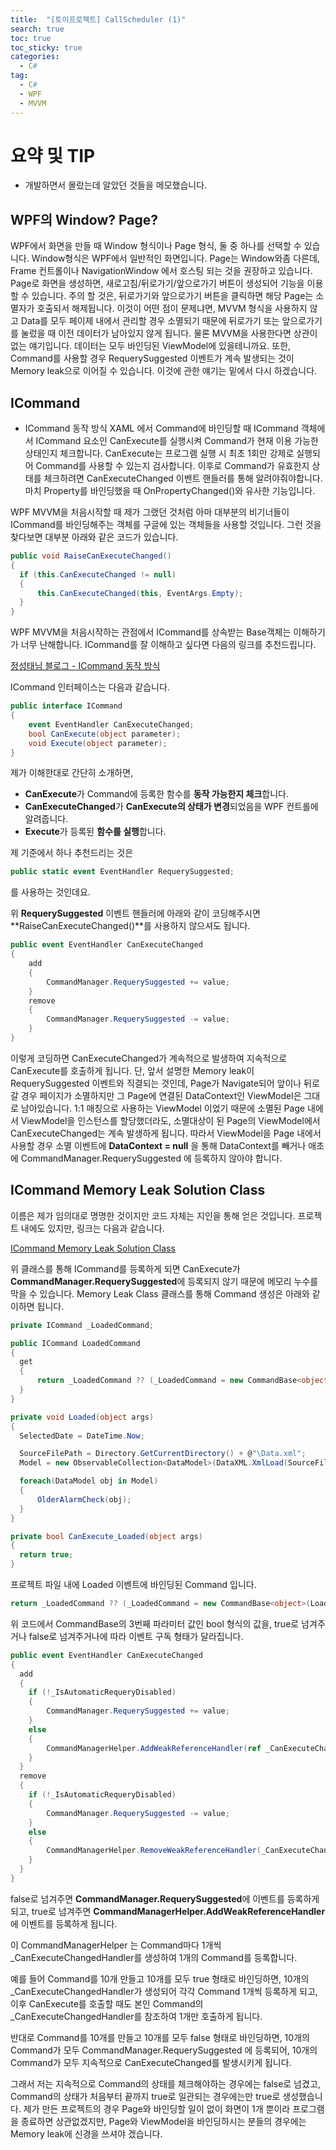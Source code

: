 ```yaml
---
title:  "[토이프로젝트] CallScheduler (1)"
search: true
toc: true
toc_sticky: true
categories: 
  - C#
tag:
  - C#
  - WPF
  - MVVM
---
```


# 요약 및 TIP
- 개발하면서 몰랐는데 알았던 것들을 메모했습니다.

## WPF의 Window? Page?
WPF에서 화면을 만들 때 Window 형식이나 Page 형식, 둘 중 하나를 선택할 수 있습니다.
Window형식은 WPF에서 일반적인 화면입니다.
Page는 Window와좀  다른데, Frame 컨트롤이나 NavigationWindow 에서 호스팅 되는 것을 권장하고 있습니다.
Page로 화면을 생성하면, 새로고침/뒤로가기/앞으로가기 버튼이 생성되어 기능을 이용할 수 있습니다.
주의 할 것은, 뒤로가기와 앞으로가기 버튼을 클릭하면 해당 Page는 소멸자가 호출되서 해제됩니다.
이것이 어떤 점이 문제냐면, MVVM 형식을 사용하지 않고 Data를 모두 페이제 내에서 관리할 경우 소멸되기 때문에 뒤로가기 또는 앞으로가기를 눌렀을 때 이전 데이터가 남아있지 않게 됩니다.
물론 MVVM을 사용한다면 상관이 없는 얘기입니다. 데이터는 모두 바인딩된 ViewModel에 있을테니까요.
또한, Command를 사용할 경우 RequerySuggested 이벤트가 계속 발생되는 것이 Memory leak으로 이어질 수 있습니다.
이것에 관한 얘기는 밑에서 다시 하겠습니다.

## ICommand
- ICommand 동작 방식
XAML 에서 Command에 바인딩할 때 ICommand 객체에서 ICommand 요소인 CanExecute를 실행시켜 Command가 현재 이용 가능한 상태인지 체크합니다.
CanExecute는 프로그램 실행 시 최초 1회만 강제로 실행되어 Command를 사용할 수 있는지 검사합니다.
이후로 Command가 유효한지 상태를 체크하려면 CanExecuteChanged 이벤트 핸들러를 통해 알려야줘야합니다.
마치 Property를 바인딩했을 때 OnPropertyChanged()와 유사한 기능입니다.

WPF MVVM을 처음시작할 때 제가 그랬던 것처럼 아마 대부분의 비기너들이 ICommand를 바인딩해주는 객체를 구글에 있는 객체들을 사용할 것입니다.
그런 것을 찾다보면 대부분 아래와 같은 코드가 있습니다.
```cs
public void RaiseCanExecuteChanged()
{
  if (this.CanExecuteChanged != null)
  {
      this.CanExecuteChanged(this, EventArgs.Empty);
  }
}
```
WPF MVVM을 처음시작하는 관점에서 ICommand를 상속받는 Base객체는 이해하기가 너무 난해합니다.
ICommand를 잘 이해하고 싶다면 다음의 링크를 추천드립니다.

[정성태님 블로그 - ICommand 동작 방식](https://www.sysnet.pe.kr/2/0/10917)

ICommand 인터페이스는 다음과 같습니다.
```cs
public interface ICommand
{
    event EventHandler CanExecuteChanged;
    bool CanExecute(object parameter);
    void Execute(object parameter);
}
```
제가 이해한대로 간단히 소개하면,
- **CanExecute**가 Command에 등록한 함수를 **동작 가능한지 체크**합니다.
- **CanExecuteChanged**가 **CanExecute의 상태가 변경**되었음을 WPF 컨트롤에 알려줍니다.
- **Execute**가 등록된 **함수를 실행**합니다.

제 기준에서 하나 추천드리는 것은
```cs
public static event EventHandler RequerySuggested;
```
를 사용하는 것인데요.

위 **RequerySuggested** 이벤트 핸들러에 아래와 같이 코딩해주시면 **RaiseCanExecuteChanged()**를 사용하지 않으셔도 됩니다.
```cs
public event EventHandler CanExecuteChanged
{
    add
    {
        CommandManager.RequerySuggested += value;
    }
    remove
    {
        CommandManager.RequerySuggested -= value;
    }
}
```
이렇게 코딩하면 CanExecuteChanged가 계속적으로 발생하여 지속적으로 CanExecute를 호출하게 됩니다.
단, 앞서 설명한 Memory leak이 RequerySuggested 이벤트와 직결되는 것인데, 
Page가 Navigate되어 앞이나 뒤로 갈 경우 페이지가 소멸하지만 그 Page에 연결된 DataContext인 ViewModel은 그대로 남아있습니다.
1:1 매칭으로 사용하는 ViewModel 이었기 때문에 소멸된 Page 내에서 ViewModel을 인스턴스를 할당했더라도, 
소멸대상이 된 Page의 ViewModel에서 CanExecuteChanged는 계속 발생하게 됩니다.
따라서 ViewModel을 Page 내에서 사용할 경우 소멸 이벤트에 **DataContext = null** 을 통해 DataContext를 빼거나 애초에 CommandManager.RequerySuggested 에 등록하지 않아야 합니다.

## ICommand Memory Leak Solution Class
이름은 제가 임의대로 명명한 것이지만 코드 자체는 지인을 통해 얻은 것입니다.
프로젝트 내에도 있지만, 링크는 다음과 같습니다.

[ICommand Memory Leak Solution Class](https://github.com/christian289/CallScheduler/blob/master/CallScheduler/Base/CommandBase.cs)

위 클래스를 통해 ICommand를 등록하게 되면 CanExecute가 **CommandManager.RequerySuggested**에 등록되지 않기 때문에 메모리 누수를 막을 수 있습니다.
Memory Leak Class 클래스를 통해 Command 생성은 아래와 같이하면 됩니다.
```cs
private ICommand _LoadedCommand;

public ICommand LoadedCommand
{
  get
  {
      return _LoadedCommand ?? (_LoadedCommand = new CommandBase<object>(Loaded, CanExecute_Loaded, true));
  }
}

private void Loaded(object args)
{
  SelectedDate = DateTime.Now;

  SourceFilePath = Directory.GetCurrentDirectory() + @"\Data.xml";
  Model = new ObservableCollection<DataModel>(DataXML.XmlLoad(SourceFilePath));

  foreach(DataModel obj in Model)
  {
      OlderAlarmCheck(obj);
  }
}

private bool CanExecute_Loaded(object args)
{
  return true;
}
```
프로젝트 파일 내에 Loaded 이벤트에 바인딩된 Command 입니다.

```cs
return _LoadedCommand ?? (_LoadedCommand = new CommandBase<object>(Loaded, CanExecute_Loaded, true));
```

위 코드에서 CommandBase의 3번째 파라미터 값인 bool 형식의 값을, true로 넘겨주거나 false로 넘겨주거나에 따라 이벤트 구독 형태가 달라집니다.

```cs
public event EventHandler CanExecuteChanged
{
  add
  {
    if (!_IsAutomaticRequeryDisabled)
    {
        CommandManager.RequerySuggested += value;
    }
    else
    {
        CommandManagerHelper.AddWeakReferenceHandler(ref _CanExecuteChangedHandler, value, -1);
    }
  }
  remove
  {
    if (!_IsAutomaticRequeryDisabled)
    {
        CommandManager.RequerySuggested -= value;
    }
    else
    {
        CommandManagerHelper.RemoveWeakReferenceHandler(_CanExecuteChangedHandler, value);
    }
  }
}
```

false로 넘겨주면 **CommandManager.RequerySuggested**에 이벤트를 등록하게 되고,
true로 넘겨주면 **CommandManagerHelper.AddWeakReferenceHandler**에 이벤트를 등록하게 됩니다.

이 CommandManagerHelper 는 Command마다 1개씩 _CanExecuteChangedHandler를 생성하여 1개의 Command를 등록합니다.

예를 들어 Command를 10개 만들고 10개를 모두 true 형태로 바인딩하면, 10개의 _CanExecuteChangedHandler가 생성되어 각각 Command 1개씩 등록하게 되고,
이후 CanExecute를 호출할 때도 본인 Command의 _CanExecuteChangedHandler를 참조하여 1개만 호출하게 됩니다.

반대로 Command를 10개를 만들고 10개를 모두 false 형태로 바인딩하면, 10개의 Command가 모두 CommandManager.RequerySuggested 에 등록되어, 
10개의 Command가 모두 지속적으로 CanExecuteChanged를 발생시키게 됩니다.

그래서 저는 지속적으로 Command의 상태를 체크해야하는 경우에는 false로 넘겼고, Command의 상태가 처음부터 끝까지 true로 일관되는 경우에는만 true로 생성했습니다.
제가 만든 프로젝트의 경우 Page와 바인딩할 일이 없이 화면이 1개 뿐이라 프로그램을 종료하면 상관없겠지만, Page와 ViewModel을 바인딩하시는 분들의 경우에는
Memory leak에 신경을 쓰셔야 겠습니다.